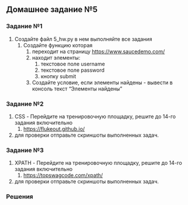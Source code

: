 ## Домашнее задание №5

### Задание №1 
1. Создайте файл 5_hw.py в нем выполняйте все задания
   1. Создайте функцию которая
      1. переходит на страницу https://www.saucedemo.com/
      2. находит элементы:
         1. текстовое поле username
         2. текстовое поле password
         3. кнопку submit
      3. Создайте условие, если элементы найдены - вывести в консоль текст “Элементы найдены”

### Задание №2
1. CSS - Перейдите на тренировочную площадку, решите до 14-го задания включительно
   1. https://flukeout.github.io/
2. для проверки отправьте скриншоты выполненных задач.

### Задание №3
1. XPATH - Перейдите на тренировочную площадку, решите до 14-го задания включительно
   1. https://topswagcode.com/xpath/
2. для проверки отправьте скриншоты выполненных задач.


### Решения